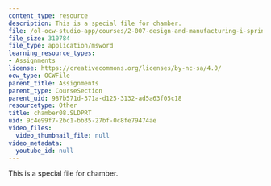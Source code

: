 ```yaml
---
content_type: resource
description: This is a special file for chamber.
file: /ol-ocw-studio-app/courses/2-007-design-and-manufacturing-i-spring-2009/9c4e99f72bc1bb3527bf0c8fe79474ae_chamber08.SLDPRT
file_size: 310784
file_type: application/msword
learning_resource_types:
- Assignments
license: https://creativecommons.org/licenses/by-nc-sa/4.0/
ocw_type: OCWFile
parent_title: Assignments
parent_type: CourseSection
parent_uid: 987b571d-371a-d125-3132-ad5a63f05c18
resourcetype: Other
title: chamber08.SLDPRT
uid: 9c4e99f7-2bc1-bb35-27bf-0c8fe79474ae
video_files:
  video_thumbnail_file: null
video_metadata:
  youtube_id: null
---
```

This is a special file for chamber.
